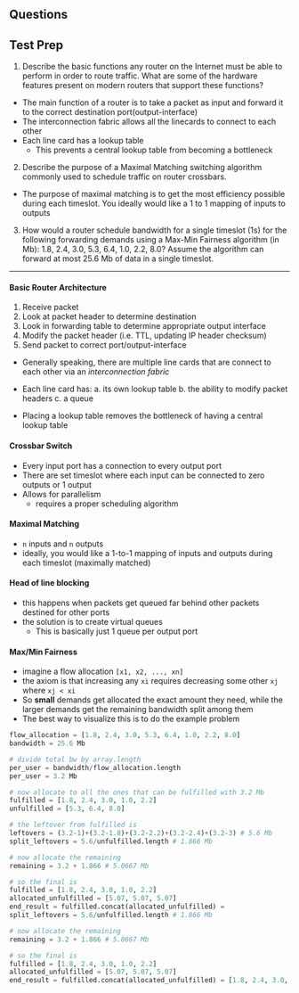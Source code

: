 ## Questions

## Test Prep
1. Describe the basic functions any router on the Internet must be able to perform in order to route traffic. What are some of the hardware features
   present on modern routers that support these functions?
  - The main function of a router is to take a packet as input and forward it to the correct destination port(output-interface)
  - The interconnection fabric allows all the linecards to connect to each other
  - Each line card has a lookup table
    - This prevents a central lookup table from becoming a bottleneck

2. Describe the purpose of a Maximal Matching switching algorithm commonly used to schedule traffic on router crossbars.
  - The purpose of maximal matching is to get the most efficiency possible during each timeslot. You ideally would like a 1 to 1 mapping of inputs to
    outputs

3. How would a router schedule bandwidth for a single timeslot (1s) for the following forwarding demands using a Max-Min Fairness algorithm (in Mb):
   1.8, 2.4, 3.0, 5.3, 6.4, 1.0, 2.2, 8.0? Assume the algorithm can forward at most 25.6 Mb of data in a single timeslot.

--------------

#### Basic Router Architecture
  1. Receive packet
  2. Look at packet header to determine destination
  3. Look in forwarding table to determine appropriate output interface
  4. Modify the packet header (i.e. TTL, updating IP header checksum)
  5. Send packet to correct port/output-interface

  - Generally speaking, there are multiple line cards that are connect to each other via an *interconnection fabric*
  - Each line card has:
    a. its own lookup table
    b. the ability to modify packet headers
    c. a queue

  - Placing a lookup table removes the bottleneck of having a central lookup table

#### Crossbar Switch
  - Every input port has a connection to every output port
  - There are set timeslot where each input can be connected to zero outputs or 1 output
  - Allows for parallelism
    - requires a proper scheduling algorithm

#### Maximal Matching
  - `n` inputs and `n` outputs
  - ideally, you would like a 1-to-1 mapping of inputs and outputs during each timeslot (maximally matched)

#### Head of line blocking
  - this happens when packets get queued far behind other packets destined for other ports
  - the solution is to create virtual queues
    - This is basically just 1 queue per output port

#### Max/Min Fairness
  - imagine a flow allocation `[x1, x2, ..., xn]`
  - the axiom is that increasing any `xi` requires decreasing some other `xj` where `xj < xi`
  - So **small** demands get allocated the exact amount they need, while the larger demands get the remaining bandwidth split among them
  - The best way to visualize this is to do the example problem

```python
flow_allocation = [1.8, 2.4, 3.0, 5.3, 6.4, 1.0, 2.2, 8.0]
bandwidth = 25.6 Mb

# divide total bw by array.length
per_user = bandwidth/flow_allocation.length
per_user = 3.2 Mb

# now allocate to all the ones that can be fulfilled with 3.2 Mb
fulfilled = [1.8, 2.4, 3.0, 1.0, 2.2]
unfulfilled = [5.3, 6.4, 8.0]

# the leftover from fulfilled is
leftovers = (3.2-1)+(3.2-1.8)+(3.2-2.2)+(3.2-2.4)+(3.2-3) # 5.6 Mb
split_leftovers = 5.6/unfulfilled.length # 1.866 Mb

# now allocate the remaining
remaining = 3.2 + 1.866 # 5.0667 Mb

# so the final is
fulfilled = [1.8, 2.4, 3.0, 1.0, 2.2]
allocated_unfulfilled = [5.07, 5.07, 5.07]
end_result = fulfilled.concat(allocated_unfulfilled) = 
split_leftovers = 5.6/unfulfilled.length # 1.866 Mb

# now allocate the remaining
remaining = 3.2 + 1.866 # 5.0667 Mb

# so the final is
fulfilled = [1.8, 2.4, 3.0, 1.0, 2.2]
allocated_unfulfilled = [5.07, 5.07, 5.07]
end_result = fulfilled.concat(allocated_unfulfilled) = [1.8, 2.4, 3.0, 1.0, 2.2, 5.07, 5.07, 5.07]
```
